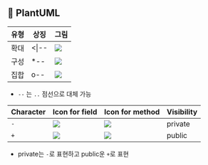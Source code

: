 ## 📖 PlantUML


| **유형** | **상징** | **그림**                                      |
| ------ | ------ | ------------------------------------------- |
| 확대     | <\|--  | ![](https://plantuml.com/img/extends01.png) |
| 구성     | *--    | ![](https://plantuml.com/img/sym03.png)     |
| 집합     | o--    | ![](https://plantuml.com/img/sym01.png)     |
- `--` 는 `..` 점선으로 대체 가능

| **Character** | **Icon for field**                              | **Icon for method**                              | **Visibility** |
| ------------- | ----------------------------------------------- | ------------------------------------------------ | -------------- |
| `-`           | ![](https://plantuml.com/img/private-field.png) | ![](https://plantuml.com/img/private-method.png) | private        |
| `+`           | ![](https://plantuml.com/img/public-field.png)  | ![](https://plantuml.com/img/public-method.png)  | public         |
- private는 `-`로 표현하고 public운 `+`로 표현
